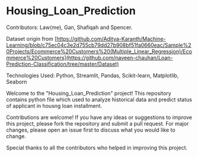 # Housing_Loan_Prediction

Contributors: Law(me), Gan, Shafiqah and Spencer. 

Dataset origin from [https://github.com/Aditya-Karanth/Machine-Learning/blob/c75ec04c3e2d755cb79dd27b908bf51fa0660eac/Sample%20Projects/Ecommerce%20Customers%20(Multiple_Linear_Regression)/Ecommerce%20Customers](https://github.com/naveen-chauhan/Loan-Prediction-Classification/tree/master/Dataset)

Technologies Used: Python, Streamlit, Pandas, Scikit-learn, Matplotlib, Seaborn

Welcome to the "Housing_Loan_Prediction" project! This repository contains python file which used to analyze historical data and predict status of applicant in housng loan installment.

Contributions are welcome! If you have any ideas or suggestions to improve this project, please fork the repository and submit a pull request. For major changes, please open an issue first to discuss what you would like to change.

Special thanks to all the contributors who helped in improving this project.
